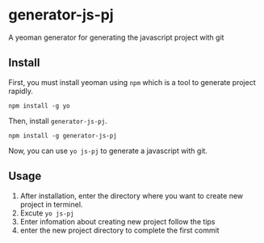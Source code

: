 # generator-js-pj

A yeoman generator for generating the javascript project with git

## Install

First, you must install yeoman using `npm` which is a tool to generate project rapidly.

```shell
npm install -g yo
```

Then, install `generator-js-pj`.

```shell
npm install -g generator-js-pj
```

Now, you can use ```yo js-pj``` to generate a javascript with git.

## Usage

1. After installation, enter the directory where you want to create new project in terminel. 
2. Excute ```yo js-pj```
3. Enter infomation about creating new project follow the tips
4. enter the new project directory to complete the first commit
